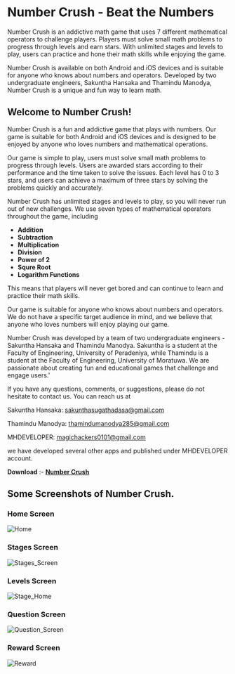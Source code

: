 # Number Crush - Beat the Numbers
Number Crush is an addictive math game that uses 7 different mathematical operators to challenge players. Players must solve small math problems to progress through levels and earn stars. With unlimited stages and levels to play, users can practice and hone their math skills while enjoying the game.

Number Crush is available on both Android and iOS devices and is suitable for anyone who knows about numbers and operators. Developed by two undergraduate engineers, Sakuntha Hansaka and Thamindu Manodya, Number Crush is a unique and fun way to learn math.

## Welcome to Number Crush!

Number Crush is a fun and addictive game that plays with numbers. Our game is suitable for both Android and iOS devices and is designed to be enjoyed by anyone who loves numbers and mathematical operations.

Our game is simple to play, users must solve small math problems to progress through levels. Users are awarded stars according to their performance and the time taken to solve the issues. Each level has 0 to 3 stars, and users can achieve a maximum of three stars by solving the problems quickly and accurately.

Number Crush has unlimited stages and levels to play, so you will never run out of new challenges. We use seven types of mathematical operators throughout the game, including

- **Addition**
- **Subtraction**
- **Multiplication**
- **Division**
- **Power of 2**
- **Squre Root**
- **Logarithm Functions**

 This means that players will never get bored and can continue to learn and practice their math skills.

 Our game is suitable for anyone who knows about numbers and operators. We do not have a specific target audience in mind, and we believe that anyone who loves numbers will enjoy playing our game.

 Number Crush was developed by a team of two undergraduate engineers - Sakuntha Hansaka and Thamindu Manodya. Sakuntha is a student at the Faculty of Engineering, University of Peradeniya, while Thamindu is a student at the Faculty of Engineering, University of Moratuwa. We are passionate about creating fun and educational games that challenge and engage users.'

 If you have any questions, comments, or suggestions, please do not hesitate to contact us. You can reach us at

 Sakuntha Hansaka: sakunthasugathadasa@gmail.com

 Thamindu Manodya: thamindumanodya285@gmail.com

 MHDEVELOPER: magichackers0101@gmail.com

 we have developed several other apps and published under MHDEVELOPER account.

 **Download** :- [**Number Crush**](https://www.google.com/)

 ## Some Screenshots of Number Crush.

 ### Home Screen

 ![Home](https://user-images.githubusercontent.com/104773152/226888837-fc0d7e16-d823-4663-94eb-804e0178076b.gif)

 ### Stages Screen

 ![Stages_Screen](https://user-images.githubusercontent.com/104773152/226889238-cc95f010-0d3f-4f46-9680-a58606769e4a.png)

 ### Levels Screen

![Stage_Home](https://user-images.githubusercontent.com/104773152/226890940-06d2aea5-5ff8-4103-ac4f-75481d7ea216.gif)

### Question Screen

![Question_Screen](https://user-images.githubusercontent.com/104773152/226892063-a88a0b7f-96d4-4b02-bfe7-13bc71554c41.gif)

### Reward Screen

![Reward](https://user-images.githubusercontent.com/104773152/226892824-2a0b785f-63d3-4941-817a-923d07cfec72.gif)